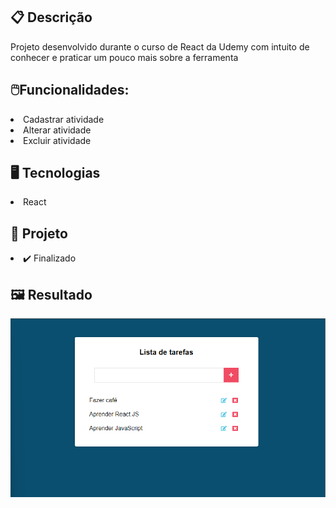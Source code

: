 <h2>📋 Descrição</h2>
<p>Projeto desenvolvido durante o curso de React da Udemy com intuito de conhecer e praticar um pouco mais sobre a ferramenta</p>

<h2>🖱️Funcionalidades:</h2>

<li>Cadastrar atividade</li>
<li>Alterar atividade</li>
<li>Excluir atividade</li>


<h2>🖥️ Tecnologias</h2>
<li>React</li> 

<h2>🎨 Projeto</h2>
<li>✔️ Finalizado</li>

<h2>🖼️ Resultado</h2>

<img src="https://raw.githubusercontent.com/Michael-Almeida/Lista-Tarefas-React/master/image/Captura%20de%20tela%202023-12-11%20172931.png" />

